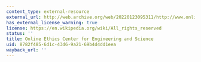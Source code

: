 ```yaml
---
content_type: external-resource
external_url: http://web.archive.org/web/20220123095311/http://www.onlineethics.org/
has_external_license_warning: true
license: https://en.wikipedia.org/wiki/All_rights_reserved
status: ''
title: Online Ethics Center for Engineering and Science
uid: 8782f485-6d1c-43d6-9a21-69b4d4dd1eea
wayback_url: ''
---
```


